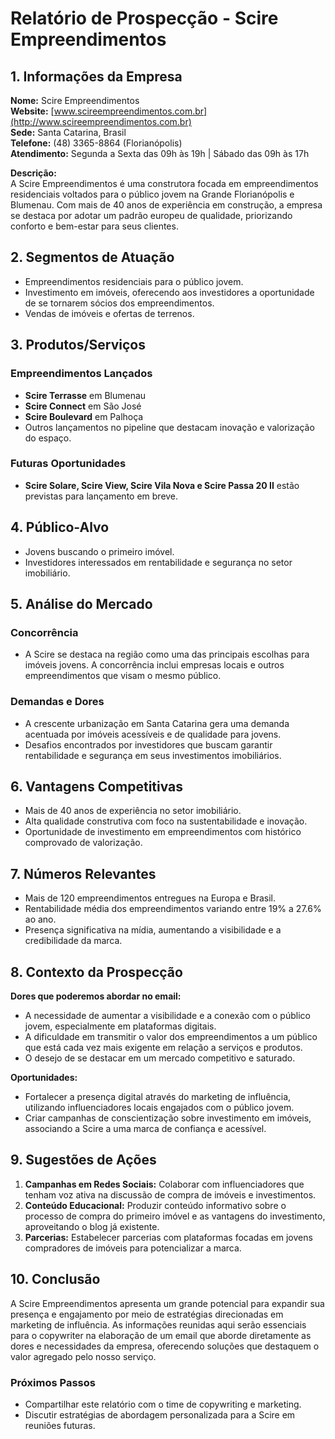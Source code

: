# Relatório de Prospecção - Scire Empreendimentos

## 1. Informações da Empresa
**Nome:** Scire Empreendimentos  
**Website:** [www.scireempreendimentos.com.br](http://www.scireempreendimentos.com.br)  
**Sede:** Santa Catarina, Brasil  
**Telefone:** (48) 3365-8864 (Florianópolis)  
**Atendimento:** Segunda a Sexta das 09h às 19h | Sábado das 09h às 17h  

**Descrição:**  
A Scire Empreendimentos é uma construtora focada em empreendimentos residenciais voltados para o público jovem na Grande Florianópolis e Blumenau. Com mais de 40 anos de experiência em construção, a empresa se destaca por adotar um padrão europeu de qualidade, priorizando conforto e bem-estar para seus clientes.

## 2. Segmentos de Atuação
- Empreendimentos residenciais para o público jovem.
- Investimento em imóveis, oferecendo aos investidores a oportunidade de se tornarem sócios dos empreendimentos.
- Vendas de imóveis e ofertas de terrenos.

## 3. Produtos/Serviços
### Empreendimentos Lançados
- **Scire Terrasse** em Blumenau
- **Scire Connect** em São José
- **Scire Boulevard** em Palhoça
- Outros lançamentos no pipeline que destacam inovação e valorização do espaço.

### Futuras Oportunidades
- **Scire Solare, Scire View, Scire Vila Nova e Scire Passa 20 II** estão previstas para lançamento em breve.

## 4. Público-Alvo
- Jovens buscando o primeiro imóvel.
- Investidores interessados em rentabilidade e segurança no setor imobiliário.

## 5. Análise do Mercado
### Concorrência
- A Scire se destaca na região como uma das principais escolhas para imóveis jovens. A concorrência inclui empresas locais e outros empreendimentos que visam o mesmo público.

### Demandas e Dores
- A crescente urbanização em Santa Catarina gera uma demanda acentuada por imóveis acessíveis e de qualidade para jovens.
- Desafios encontrados por investidores que buscam garantir rentabilidade e segurança em seus investimentos imobiliários.

## 6. Vantagens Competitivas
- Mais de 40 anos de experiência no setor imobiliário.
- Alta qualidade construtiva com foco na sustentabilidade e inovação.
- Oportunidade de investimento em empreendimentos com histórico comprovado de valorização.

## 7. Números Relevantes
- Mais de 120 empreendimentos entregues na Europa e Brasil.
- Rentabilidade média dos empreendimentos variando entre 19% a 27.6% ao ano.
- Presença significativa na mídia, aumentando a visibilidade e a credibilidade da marca.

## 8. Contexto da Prospecção
**Dores que poderemos abordar no email:**
- A necessidade de aumentar a visibilidade e a conexão com o público jovem, especialmente em plataformas digitais.
- A dificuldade em transmitir o valor dos empreendimentos a um público que está cada vez mais exigente em relação a serviços e produtos.
- O desejo de se destacar em um mercado competitivo e saturado.

**Oportunidades:**
- Fortalecer a presença digital através do marketing de influência, utilizando influenciadores locais engajados com o público jovem.
- Criar campanhas de conscientização sobre investimento em imóveis, associando a Scire a uma marca de confiança e acessível.

## 9. Sugestões de Ações
1. **Campanhas em Redes Sociais:** Colaborar com influenciadores que tenham voz ativa na discussão de compra de imóveis e investimentos.
2. **Conteúdo Educacional:** Produzir conteúdo informativo sobre o processo de compra do primeiro imóvel e as vantagens do investimento, aproveitando o blog já existente.
3. **Parcerias:** Estabelecer parcerias com plataformas focadas em jovens compradores de imóveis para potencializar a marca.

## 10. Conclusão
A Scire Empreendimentos apresenta um grande potencial para expandir sua presença e engajamento por meio de estratégias direcionadas em marketing de influência. As informações reunidas aqui serão essenciais para o copywriter na elaboração de um email que aborde diretamente as dores e necessidades da empresa, oferecendo soluções que destaquem o valor agregado pelo nosso serviço.

### Próximos Passos
- Compartilhar este relatório com o time de copywriting e marketing.
- Discutir estratégias de abordagem personalizada para a Scire em reuniões futuras.